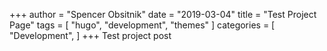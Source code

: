 +++
author = "Spencer Obsitnik"
date = "2019-03-04"
title = "Test Project Page"
tags = [
    "hugo",
    "development",
    "themes"
]
categories = [
    "Development",
]
+++
Test project post